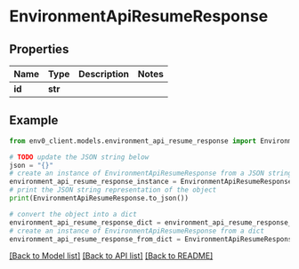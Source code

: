 # EnvironmentApiResumeResponse


## Properties

Name | Type | Description | Notes
------------ | ------------- | ------------- | -------------
**id** | **str** |  | 

## Example

```python
from env0_client.models.environment_api_resume_response import EnvironmentApiResumeResponse

# TODO update the JSON string below
json = "{}"
# create an instance of EnvironmentApiResumeResponse from a JSON string
environment_api_resume_response_instance = EnvironmentApiResumeResponse.from_json(json)
# print the JSON string representation of the object
print(EnvironmentApiResumeResponse.to_json())

# convert the object into a dict
environment_api_resume_response_dict = environment_api_resume_response_instance.to_dict()
# create an instance of EnvironmentApiResumeResponse from a dict
environment_api_resume_response_from_dict = EnvironmentApiResumeResponse.from_dict(environment_api_resume_response_dict)
```
[[Back to Model list]](../README.md#documentation-for-models) [[Back to API list]](../README.md#documentation-for-api-endpoints) [[Back to README]](../README.md)



